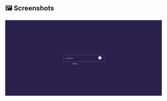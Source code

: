 ## 🖼️ Screenshots
![](https://github.com/AbdoJoker99/mini-projects-web/blob/main/password%20strength%20checker/Screenshot%202024-11-29%20214650.png?raw=true)
